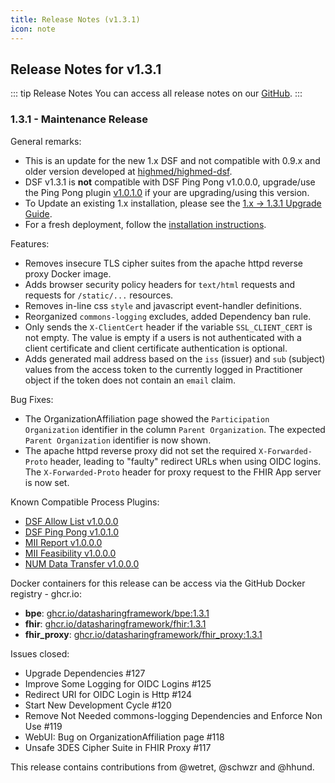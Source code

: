 ```yaml
---
title: Release Notes (v1.3.1)
icon: note
---
```


## Release Notes for v1.3.1

::: tip Release Notes
You can access all release notes on our [GitHub](https://github.com/datasharingframework/dsf/releases).
:::

### 1.3.1 - Maintenance Release
General remarks:
- This is an update for the new 1.x DSF and not compatible with 0.9.x and older version developed at [highmed/highmed-dsf](https://github.com/highmed/highmed-dsf).
- DSF v1.3.1 is **not** compatible with DSF Ping Pong v1.0.0.0, upgrade/use the Ping Pong plugin [v1.0.1.0](https://github.com/datasharingframework/dsf-process-ping-pong/releases/tag/v1.0.1.0) if your are upgrading/using this version.
- To Update an existing 1.x installation, please see the [1.x -> 1.3.1 Upgrade Guide](https://dsf.dev/v1.3.1/maintain/upgrade-from-1.html).
- For a fresh deployment, follow the [installation instructions](https://dsf.dev/v1.3.1/maintain/install.html).

Features:
- Removes insecure TLS cipher suites from the apache httpd reverse proxy Docker image.
- Adds browser security policy headers for `text/html` requests and requests for `/static/...` resources.
- Removes in-line css `style` and javascript event-handler definitions.
- Reorganized `commons-logging` excludes, added Dependency ban rule.
- Only sends the `X-ClientCert` header if the variable `SSL_CLIENT_CERT` is not empty. The value is empty if a users is not authenticated with a client certificate and client certificate authentication is optional.
- Adds generated mail address based on the `iss` (issuer) and `sub` (subject) values from the access token to the currently logged in Practitioner object if the token does not contain an `email` claim.

Bug Fixes:
- The OrganizationAffiliation page showed the `Participation Organization` identifier in the column `Parent Organization`.  The expected  `Parent Organization` identifier is now shown.
- The apache httpd reverse proxy did not set the required `X-Forwarded-Proto` header, leading to "faulty" redirect URLs when using OIDC logins. The `X-Forwarded-Proto` header for proxy request to the FHIR App server is now set.

Known Compatible Process Plugins:
- [DSF Allow List v1.0.0.0](https://github.com/datasharingframework/dsf-process-allow-list/releases/tag/v1.0.0.0)
- [DSF Ping Pong v1.0.1.0](https://github.com/datasharingframework/dsf-process-ping-pong/releases/tag/v1.0.1.0)
- [MII Report v1.0.0.0](https://github.com/medizininformatik-initiative/mii-process-report/releases/tag/v1.0.0.0)
- [MII Feasibility v1.0.0.0](https://github.com/medizininformatik-initiative/feasibility-dsf-process/releases/tag/v1.0.0.0)
- [NUM Data Transfer v1.0.0.0](https://github.com/num-codex/codex-processes-ap1/releases/tag/v1.0.0.0)

Docker containers for this release can be access via the GitHub Docker registry - ghcr.io:
* **bpe**: [ghcr.io/datasharingframework/bpe:1.3.1](https://github.com/orgs/datasharingframework/packages/container/bpe/142957162?tag=1.3.1)
* **fhir**: [ghcr.io/datasharingframework/fhir:1.3.1](https://github.com/orgs/datasharingframework/packages/container/fhir/142954854?tag=1.3.1)
* **fhir_proxy**: [ghcr.io/datasharingframework/fhir_proxy:1.3.1](https://github.com/orgs/datasharingframework/packages/container/fhir_proxy/142950963?tag=1.3.1)

Issues closed:
- Upgrade Dependencies #127
- Improve Some Logging for OIDC Logins #125 
- Redirect URI for OIDC Login is Http #124 
- Start New Development Cycle #120
- Remove Not Needed commons-logging Dependencies and Enforce Non Use #119 
- WebUI: Bug on OrganizationAffiliation page #118 
- Unsafe 3DES Cipher Suite in FHIR Proxy #117

This release contains contributions from @wetret, @schwzr and @hhund.


